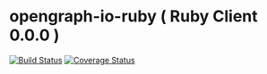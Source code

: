 # opengraph-io-ruby ( Ruby Client 0.0.0 )

[![Build Status](https://travis-ci.org/wbdana/opengraph-io-ruby.svg?branch=master)](https://travis-ci.org/wbdana/opengraph-io-ruby)
[![Coverage Status](https://coveralls.io/repos/github/wbdana/opengraph-io-ruby/badge.svg)](https://coveralls.io/github/wbdana/opengraph-io-ruby)